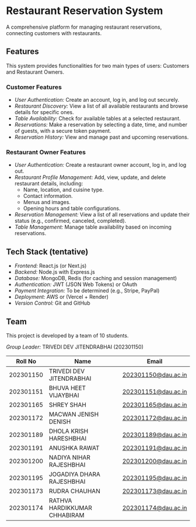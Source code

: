 # Restaurant Reservation System

A comprehensive platform for managing restaurant reservations, connecting customers with restaurants.

## Features

This system provides functionalities for two main types of users: Customers and Restaurant Owners.

### Customer Features

- _User Authentication:_ Create an account, log in, and log out securely.
- _Restaurant Discovery:_ View a list of all available restaurants and browse details for specific ones.
- _Table Availability:_ Check for available tables at a selected restaurant.
- _Reservations:_ Make a reservation by selecting a date, time, and number of guests, with a secure token payment.
- _Reservation History:_ View and manage past and upcoming reservations.

### Restaurant Owner Features

- _User Authentication:_ Create a restaurant owner account, log in, and log out.
- _Restaurant Profile Management:_ Add, view, update, and delete restaurant details, including:
  - Name, location, and cuisine type.
  - Contact information.
  - Menus and images.
  - Opening hours and table configurations.
- _Reservation Management:_ View a list of all reservations and update their status (e.g., confirmed, canceled, completed).
- _Table Management:_ Manage table availability based on incoming reservations.

## Tech Stack (tentative)

- _Frontend:_ React.js (or Next.js)
- _Backend:_ Node.js with Express.js
- _Database:_ MongoDB, Redis (for caching and session management)
- _Authentication:_ JWT (JSON Web Tokens) or OAuth
- _Payment Integration:_ To be determined (e.g., Stripe, PayPal)
- _Deployment:_ AWS or (Vercel + Render)
- _Version Control:_ Git and GitHub

## Team

This project is developed by a team of 10 students.

_Group Leader:_ TRIVEDI DEV JITENDRABHAI (202301150)

| Roll No   | Name                         | Email               |
| --------- | ---------------------------- | ------------------- |
| 202301150 | TRIVEDI DEV JITENDRABHAI     | 202301150@dau.ac.in |
| 202301151 | BHUVA HEET VIJAYBHAI         | 202301151@dau.ac.in |
| 202301165 | SHREY SHAH                   | 202301165@dau.ac.in |
| 202301172 | MACWAN JENISH DENISH         | 202301172@dau.ac.in |
| 202301189 | DHOLA KRISH HARESHBHAI       | 202301189@dau.ac.in |
| 202301191 | ANUSHKA RAWAT                | 202301191@dau.ac.in |
| 202301200 | NADIYA NIHAR RAJESHBHAI      | 202301200@dau.ac.in |
| 202301195 | JOGADIYA DHARA RAJESHBHAI    | 202301195@dau.ac.in |
| 202301173 | RUDRA CHAUHAN                | 202301173@dau.ac.in |
| 202301174 | RATHVA HARDIKKUMAR CHHABIRAM | 202301174@dau.ac.in |
